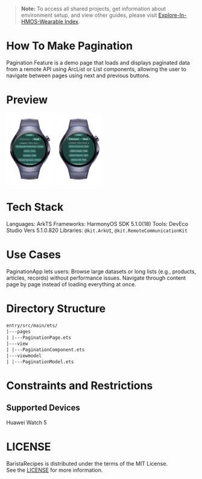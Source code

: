 > **Note:** To access all shared projects, get information about environment setup, and view other guides, please visit [Explore-In-HMOS-Wearable Index](https://github.com/Explore-In-HMOS-Wearable/hmos-index).

# How To Make Pagination

Pagination Feature is a demo page that loads and displays paginated data from a remote API using ArcList or List components, allowing the user to navigate between pages using next and previous buttons.

# Preview

<div>
  <img src="resources/p1.png" width="25%">
  <img src="resources/p2.png" width="25%">
</div>

# Tech Stack

Languages: ArkTS
Frameworks: HarmonyOS SDK 5.1.0(18)
Tools: DevEco Studio Vers 5.1.0.820
Libraries: `@kit.ArkUI`, `@kit.RemoteCommunicationKit`

# Use Cases

PaginationApp lets users:
Browse large datasets or long lists (e.g., products, articles, records) without performance issues.
Navigate through content page by page instead of loading everything at once.


# Directory Structure
   ```
   entry/src/main/ets/
   |---pages
   | |---PaginationPage.ets
   |---view
   | |---PaginationComponent.ets
   |---viewmodel
   | |---PaginationModel.ets
   ```

# Constraints and Restrictions
## Supported Devices
Huawei Watch 5

# LICENSE

BaristaRecipes is distributed under the terms of the MIT License.  
See the [LICENSE](/LICENSE) for more information.

